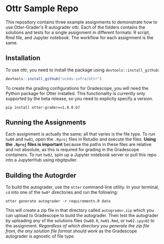 # Ottr Sample Repo

This repository contains three example assignments to demonstrate how to use Otter-Grader's R autograder ottr. Each of the folders contains the solutions and tests for a single assignment in different formats: R script, Rmd file, and Jupyter notebook. The workflow for each assignment is the same.

## Installation

To use ottr, you need to install the package using `devtools::install_github`:

```r
devtools::install_github("ucbds-infra/ottr")
```

To create the grading configurations for Gradescope, you will need the Python package for Otter installed. This functionality is currently only supported by the beta release, so you need to explicity specify a version.

```console
pip install otter-grader==1.0.0.b7
```

## Running the Assignments

Each assignment is actually the same; all that varies is the file type. To run `hw00` and `hw01`, open the `.Rproj` files in Rstudio and execute the files. **Using the `.Rproj` files is important** because the paths in these files are relative and not absolute, as this is required for grading in the Gradescope containers. To run `hw02`, spin up a Jupyter notebook server or pull this repo into a JupyterHub using nbgitpuller.

## Building the Autogrder

To build the autograder, use the `otter` command-line utility. In your terminal, `cd` into one of the `hw0*` directories and run the following:

```console
otter generate autograder -r requirements.R data
```

This will create a zip file in that directory called `autograder.zip` which you can upload to Gradescope to build the autograder. Then test the autograder by uploading _any_ of the solutions files (`hw00.R`, `hw01.Rmd`, or `hw02.ipynb`) to the assignment. _Regardless of which directory you generate the zip file from, the any solution file format should work_ as the Gradescope autograder is agnostic of file type.
